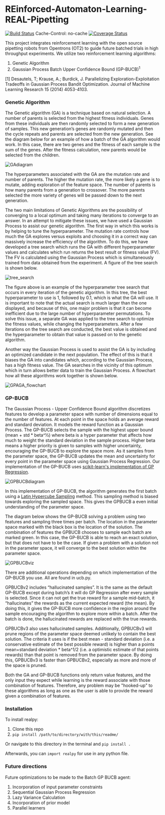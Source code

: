 # REinforced-Automaton-Learning-REAL-Pipetting
[![Build Status](https://travis-ci.com/REAL-Pipetting/REinforced-Automaton-Learning-REAL-Pipetting.svg?branch=main)](https://travis-ci.com/REAL-Pipetting/REinforced-Automaton-Learning-REAL-Pipetting)
Cache-Control: no-cache
[![Coverage Status](https://coveralls.io/repos/github/REAL-Pipetting/REinforced-Automaton-Learning-REAL-Pipetting/badge.svg?branch=main)](https://coveralls.io/github/REAL-Pipetting/REinforced-Automaton-Learning-REAL-Pipetting?branch=main)


This project integrates reinforcement learning with the open source pipetting robots from Opentrons (OT2) to guide future batched trials in high throughput experiments. We utilize two reinforcement learning algorithms:
1. Genetic Algorithm
2. Gaussian Process Batch Upper Confidence Bound (GP-BUCB)<sup>1</sup>


[1] Desautels, T; Krause, A.; Burdick, J. Parallelizing Exploration-Exploitation Tradeoffs in Gaussian Process Bandit Optimization. Journal of Machine Learning Research 15 (2014) 4053-4103.

### Genetic Algorithm
The Genetic algorithm (GA) is a technique based on natural selection. A number of parents is selected from the highest fitness individuals. Genes from these individuals are then randomly selected to form a new generation of samples. This new generation’s genes are randomly mutated and then the cycle repeats and parents are selected from the new generation. See the diagram below for an example of how a batch of the GA algorithm would work. In this case, there are two genes and the fitness of each sample is the sum of the genes. After the fitness calculation, new parents would be selected from the children. 

![GAdiagram](docs/GA_diagram.png)

The hyperparameters associated with the GA are the mutation rate and number of parents. The higher the mutation rate, the more likely a gene is to mutate, adding exploration of the feature space. The number of parents is how many parents from a generation to crossover. The more parents selected the more variety of genes will be passed down to the next generation.

The two main limitations of Genetic Algorithms are the possibility of converging to a local optimum and taking many iterations to converge to an answer. In an attempt to mitigate these issues, we have used a Gaussian Process to assist our genetic algorithm. The first way in which this works is by helping to tune the
hyperparameter. The mutation rate controls how much the
 GA explores versus exploits and choosing it in a correct way can massively increase the efficiency of the algorithm. To do this, we have developed a tree search which runs the GA with different hyperparameter values and calculates which run 
returns the best result or fitness value (FV). The FV is calculated using the Gaussian Process which is simultaneously trained from data obtained from the experiment. A figure of the tree search is shown below. 

![tree_search](docs/tree_search.jpeg)

The figure above is an example of the hyperparameter tree search that occurs in every iteration of the genetic algorithm. In this tree, the best hyperparameter to use is 1, followed by 0.1, which 
is what the GA will use. It is important to note that the actual search is much larger than the one displayed, and because of this, one major problem
is that it can become inefficient due to the large number of hyperparameter permutations. To solve this issue, a separate GA  was applied to the tree search to optimize the fitness values, while changing the hyperparameters.
After a few iterations on the tree search are conducted, the best value is obtained and the hyperparameter to obtain that value is passed on to the genetic algorithm.

Another way the Gaussian Process is used to assist the GA is by including an optimized candidate in the next population. The effect of this is that it biases the GA into candidates which, according to the Gaussian Process, has a
 high fitness value. The GA searches in the vicinity of this optimum which in turn allows better data to train the Gaussian Process. A flowchart how all these algorithms work together is shown below.

![GPAGA_flowchart](docs/GPAGA_flowchart.jpeg)   


### GP-BUCB
The Gaussian Process - Upper Confidence Bound algorithm discretizes features to develop a parameter space with number of dimensions equal to the number of features. At each point in the space holds an average reward and standard deviation. It models the reward function as a Gaussian Process. The GP-BUCB selects the sample with the highest upper bound (mean + std * beta^½)  where beta is a hyper parameter that affects how much to weight the standard deviation in the sample process. Higher beta means a higher priority is given to samples with higher uncertainty, encouraging the GP-BUCB to explore the space more. As it samples from the parameter space, the GP-BUCB updates the mean and uncertainty for every point in the parameter space using Gaussian Process Regression. Our implementation of the GP-BUCB uses [scikit-learn's implementation of GP Regression](https://scikit-learn.org/stable/modules/generated/sklearn.gaussian_process.GaussianProcessRegressor.html). 

![GPBUCBdiagram](docs/GPBUCB_diagram.png)

In this implementation of GP-BUCB, the algorithm generates the first batch using a [Latin Hypercube Sampling](https://en.wikipedia.org/wiki/Latin_hypercube_sampling) method. This sampling method is biased towards exploring the sampled space. This gives the GPBUCB a even initial understanding of the parameter space. 


The diagram below shows the GP-BUCB solving a problem using two features and sampling three times per batch. The location in the parameter space marked with the black box is the location of the solution. The combination of features the GPBUCB chooses to sample each batch are marked green. In this case, the GP-BUCB is able to reach an exact solution, but that does not have to be the case. If given a problem with a solution not in the parameter space, it will converge to the best solution within the parameter space. 

![GPBUCBviz](docs/GPBUCB_viz.png)




There are additional operations depending on which implementation of the GP-BUCB you use.
All are found in ucb.py. 

GPBUCBv2 includes “hallucinated samples”. It is the same as the default GP-BUCB except during batch’s it will do GP Regression after every sample is selected. Since it can not get the true reward for a sample mid-batch, it “hallucinates” the rewards as the current expected reward (the mean). By doing this, it gives the GP-BUCB more confidence in the region around the sample encouraging the algorithm to explore more within a batch. After the batch is done, the hallucinated rewards are replaced with the true rewards.

GPBUCBv3 also uses hallucinated samples. Additionally, GPBUCBv3 will prune regions of the parameter space deemed unlikely to contain the best solution. The criteria it uses is if the best mean - standard deviation (i.e. a conservative estimate of the best possible reward) is higher than a points mean+standard deviation * beta^1/2 (i.e. a optimistic estimate of that points rewards) than that point is removed from the parameter space. By doing this, GPBUCBv3 is faster than GPBUCBv2, especially as more and more of the space is pruned.


Both the GA and GP-BUCB functions only return value features, and the only input they expect while learning is the reward associate with those combination of features. Therefore, any problem may be "hooked-up" to these algorithms as long as one as the user is able to provide the reward given a combination of features. 



### Installation
To install realpy:
1. Clone this repo
2. ```pip install /path/to/directory/with/this/readme/```

Or navigate to this directory in the terminal and ```pip install .```

Afterwards, you can ```import realpy``` for use in any python file.


### Future directions
Future optimizations to be made to the Batch GP BUCB agent:
1. Incorporation of input parameter constraints
2. Sequential Gaussian Process Regression
3. Lazy Variance Calculation
4. Incorporation of prior model
5. Parallel learners
